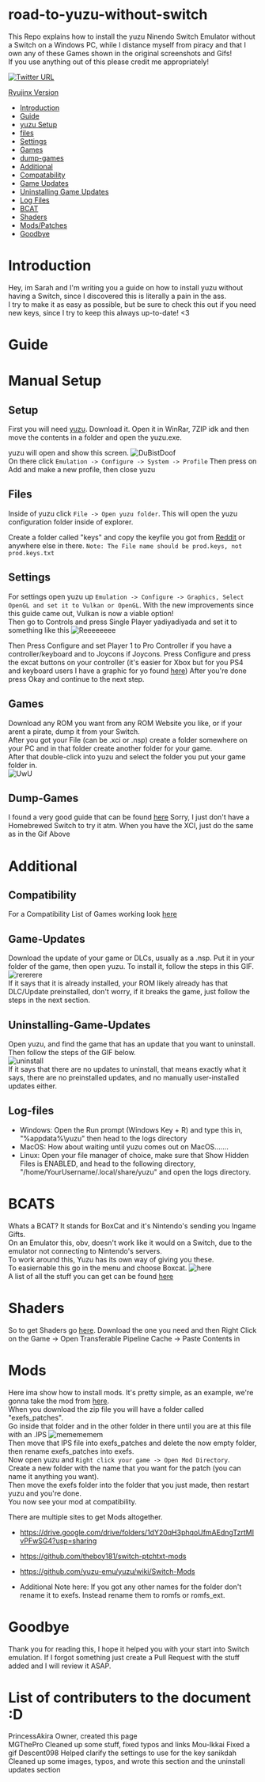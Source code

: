 # road-to-yuzu-without-switch

This Repo explains how to install the yuzu Ninendo Switch Emulator without a Switch on a Windows PC, while I distance myself from piracy and that I own any of these Games shown in the original screenshots and Gifs!  
If you use anything out of this please credit me appropriately!

[![Twitter URL](https://img.shields.io/twitter/url?label=Follow%20me&style=social&url=https%3A%2F%2Ftwitter.com%2Fpoolpartyakali)](https://twitter.com/PoolPartyAkali)

[Ryujinx Version](https://github.com/PrincessAkira/road-to-ryujinx-without-switch)

-  [Introduction](#introduction)
-  [Guide](#guide)
-  [yuzu&nbsp;Setup](#setup)
-  [files](#files)
-  [Settings](#settings)
-  [Games](#games)
-  [dump-games](#dump-games)
-  [Additional](#additional)
-  [Compatability](#compatibility)
-  [Game&nbsp;Updates](#game-updates)
-  [Uninstalling&nbsp;Game&nbsp;Updates](#Uninstalling-Game-Updates)
-  [Log&nbsp;Files](#log-files)
-  [BCAT](#bcats)
-  [Shaders](#shaders)
-  [Mods/Patches](#mods)
-  [Goodbye](#goodbye)

# Introduction

Hey, im Sarah and I'm writing you a guide on how to install yuzu without having a Switch, since I discovered this is literally a pain in the ass.  
 I try to make it as easy as possible, but be sure to check this out if you need new keys, since I try to keep this always up-to-date! <3

# Guide

# Manual Setup

## Setup

First you will need [yuzu](https://pineappleea.github.io/).
Download it.
Open it in WinRar, 7ZIP idk and then move the contents in a folder and open the yuzu.exe.

yuzu will open and show this screen.
![DuBistDoof](https://lh3.googleusercontent.com/yvQRYqP0L1iKsmBQpbCPXZjcfRkQAMzZczD0_Wfp3sGWIp0XFs1izPUoeoVfX86Etg9-0qxVaI7jed5pm3beCySCyu_0Rf1KC7OPs-URJ4-ujjwxIbnV8Ncd2tDaBaBcxuvP87_Z0Q=w2400)  
 On there click `Emulation -> Configure -> System -> Profile`
Then press on Add and make a new profile, then close yuzu

## Files

Inside of yuzu click `File -> Open yuzu folder`.
This will open the yuzu configuration folder inside of explorer.

Create a folder called "keys" and copy the keyfile you got from [Reddit](https://www.reddit.com/r/NewYuzuPiracy/) or anywhere else in there.
`Note: The File name should be prod.keys, not prod.keys.txt`

## Settings

For settings open yuzu up `Emulation -> Configure -> Graphics, Select OpenGL and set it to Vulkan or OpenGL`. With the new improvements since this guide came out, Vulkan is now a viable option!  
 Then go to Controls and press Single Player yadiyadiyada and set it to something like this
![Reeeeeeee](https://lh3.googleusercontent.com/E-G_UZ68lgO48D2WsKYkfLXkMtdaIz425k_pk3m0oHNjLWJZLghl9s5JNvJdXFFr54FRoeJNBd3uF2bfbxnZyd1Fc8NiHhI804sERIjQO0Uz0JmnKy0hONVLDqxDk06zKG6OHtprBg=w2400)

Then Press Configure and set Player 1 to Pro Controller if you have a controller/keyboard and to Joycons if Joycons.
Press Configure and press the excat buttons on your controller (it's easier for Xbox but for you PS4 and keyboard users I have a graphic for yo found [here](https://compass-ssl.xboxlive.com/assets/c7/a1/c7a12fbe-af04-4a90-92f2-18338219c2aa.png?n=one-controller-front-l.png))
After you're done press Okay and continue to the next step.

## Games

Download any ROM you want from any ROM Website you like, or if your arent a pirate, dump it from your Switch.  
 After you got your File (can be .xci or .nsp) create a folder somewhere on your PC and in that folder create another folder for your game.  
 After that double-click into yuzu and select the folder you put your game folder in.  
 ![UwU](https://lh3.googleusercontent.com/f2SYBEgKuTBUgBwjJLeOhq8lq3uxcWVZChzW9L6JTaazTajurg8HdzoZbnPkkTmPxiOrqCZd5gM8EJb8eWEMxw16BThmQWTdCMKmqd-q0-YJwEohfGx14q4VBcj3vQEoyfS-F0ER0Q=w2400)

## Dump-Games

I found a very good guide that can be found [here](https://wiki.no-intro.org/index.php?title=Nintendo_Switch_Dumping_Guide)
Sorry, I just don't have a Homebrewed Switch to try it atm.
When you have the XCI, just do the same as in the Gif Above

# Additional

## Compatibility

For a Compatibility List of Games working look [here](https://yuzu-emu.org/game/)

## Game-Updates

Download the update of your game or DLCs, usually as a .nsp.
Put it in your folder of the game, then open yuzu. To install it, follow the steps in this GIF.  
 ![rererere](https://lh3.googleusercontent.com/I9RStHr7wBFJKr_sXMwEC5D6YI4bBocfcSeDOlmrdzQhsLCCDR7OG0SKuUaFxu7NEh5vTHIACHa34Jdots8TPJX7N2oLgMrOHwPFsXVF1VbBu8GkZ7782QpC6Itte5eTwlBdYUs0Rg=w2400)  
 If it says that it is already installed, your ROM likely already has that DLC/Update preinstalled, don't worry, if it breaks the game, just follow the steps in the next section.

## Uninstalling-Game-Updates

Open yuzu, and find the game that has an update that you want to uninstall.  
 Then follow the steps of the GIF below.  
 ![uninstall](https://lh3.googleusercontent.com/1v74IY9WRJZ6Xly8hShVk0g_aUHce8TE1EWin3nvx2IF57rvFp4gOQIzk9jL1ZtIWeO_eYOOamwWVhs3az5kUCXzlCw4bM0oVUr6PY-av1UPxKm1JF_EryilSrUqQDd7RX9oWTHYWA=w2400)  
 If it says that there are no updates to uninstall, that means exactly what it says, there are no preinstalled updates, and no manually user-installed updates either.

## Log-files

-  Windows: Open the Run prompt (Windows Key + R) and type this in, "%appdata%\yuzu" then head to the logs directory
-  MacOS: How about waiting until yuzu comes out on MacOS.......
-  Linux: Open your file manager of choice, make sure that Show Hidden Files is ENABLED, and head to the following directory, "/home/YourUsername/.local/share/yuzu" and open the logs directory.

# BCATS

Whats a BCAT?
It stands for BoxCat and it's Nintendo's sending you Ingame Gifts.  
 On an Emulator this, obv, doesn't work like it would on a Switch, due to the emulator not connecting to Nintendo's servers.  
 To work around this, Yuzu has its own way of giving you these.  
 To easiernable this go in the menu and choose Boxcat. ![here](https://lh3.googleusercontent.com/2Q8pASe7g3DstMOK91lZxXZv-2k5ixef_SfQeMXn7Sg0hvG1i265u45qro8LU_4KiYHTU9m7u4gProHXoG4et-TU3Q_mozX84Z3NJxX9uym547lT-reeKCIRalDudtNlm5p22oha0Q=w2400)  
 A list of all the stuff you can get can be found [here](https://yuzu-emu.org/help/feature/boxcat/)

# Shaders

So to get Shaders go [here](https://github.com/JENOVAAbsolute/128BB-Shaders).
Download the one you need and then Right Click on the Game -> Open Transferable Pipeline Cache -> Paste Contents in

# Mods

Here ima show how to install mods.
It's pretty simple, as an example, we're gonna take the mod from [here](https://gbatemp.net/threads/pokemon-mystery-dungeon-dx-60-fps-mod.559469/).  
 When you download the zip file you will have a folder called "exefs_patches".  
 Go inside that folder and in the other folder in there until you are at this file with an .IPS
![memememem](https://nuke.bayern/QTwbBtLy.png?key=GP1JZ3BylhCn9q)  
 Then move that IPS file into exefs_patches and delete the now empty folder, then rename exefs_patches into exefs.  
 Now open yuzu and `Right click your game -> Open Mod Directory`.  
 Create a new folder with the name that you want for the patch (you can name it anything you want).  
 Then move the exefs folder into the folder that you just made, then restart yuzu and you're done.  
 You now see your mod at compatibility.

There are multiple sites to get Mods altogether.

-  https://drive.google.com/drive/folders/1dY20qH3phqoUfmAEdngTzrtMIvPFwSG4?usp=sharing

-  https://github.com/theboy181/switch-ptchtxt-mods

-  https://github.com/yuzu-emu/yuzu/wiki/Switch-Mods

-  Additional Note here:
   If you got any other names for the folder don't rename it to exefs.
   Instead rename them to romfs or romfs_ext.

# Goodbye

Thank you for reading this, I hope it helped you with your start into Switch emulation.
If I forgot something just create a Pull Request with the stuff added and I will review it ASAP.

# List of contributers to the document :D

PrincessAkira Owner, created this page  
 MGThePro Cleaned up some stuff, fixed typos and links
Mou-Ikkai Fixed a gif
Descent098 Helped clarify the settings to use for the key
sanikdah Cleaned up some images, typos, and wrote this section and the uninstall updates section
